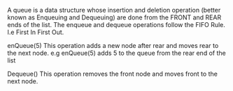 A queue is a data structure whose insertion and deletion operation (better known as Enqueuing and Dequeuing)
are done from the FRONT and REAR ends of the list.
 The enqueue and dequeue operations follow the FIFO Rule. I.e First In First Out.

enQueue(5) This operation adds a new node after rear and moves rear to the next node.
e.g enQueue(5) adds 5 to the queue from the rear end of the list

Dequeue() This operation removes the front node and moves front to the next node.